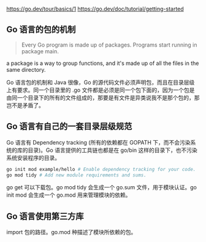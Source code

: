 https://go.dev/tour/basics/1
https://go.dev/doc/tutorial/getting-started

## Go 语言的包的机制

> Every Go program is made up of packages.
> Programs start running in package main.

a package is a way to group functions, and it's made up of all the files in the same directory.

Go 语言包的机制和 Java 很像，Go 的源代码文件必须声明包，而且在目录层级上有要求。同一个目录里的 .go 文件都是必须是同一个包下面的，因为一个包是由同一个目录下的所有的文件组成的，那要是有文件是异类说我不是那个包的，那岂不是矛盾了。


## Go 语言有自己的一套目录层级规范

Go 语言有 Dependency tracking (所有的依赖都在 GOPATH 下，而不会污染系统的库的目录)。Go 语言提供的工具链也都是在 go/bin 这样的目录下，也不污染系统安装程序的目录。

```sh
go init mod example/hello # Enable dependency tracking for your code.
go mod tidy # Add new module requirements and sums.
```

go get 可以下载包。go mod tidy 会生成一个 go.sum 文件，用于模块认证。go init mod 会生成一个 go.mod 用来管理模块的依赖。

## Go 语言使用第三方库

import 包的路径。go.mod 种描述了模块所依赖的包。
